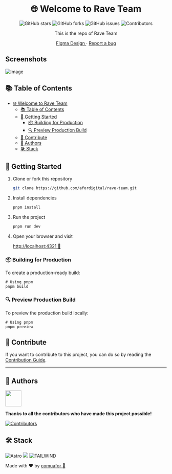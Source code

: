 <div align="center">

# 🌐 Welcome to Rave Team

![GitHub stars](https://img.shields.io/github/stars/afordigital/rave-team?style=social)
![GitHub forks](https://img.shields.io/github/forks/afordigital/rave-team?style=social)
![GitHub issues](https://img.shields.io/github/issues/afordigital/rave-team)
![Contributors](https://img.shields.io/github/contributors/afordigital/rave-team)

This is the repo of Rave Team

[Figma Design
](https://www.figma.com/design/76mKJzTw9uRNR9hR5GfIdc/Space-Diva-Web?node-id=0-1&t=Pk5pBRNuSguPh3nQ-1) · [Report a bug](https://github.com/afordigital/rave-team/issues)

</div>

## Screenshots

![image](https://i.imgur.com/laDwask.png)

## 📚 Table of Contents

- [🌐 Welcome to Rave Team](#-welcome-to-rave-team)
  - [📚 Table of Contents](#-table-of-contents)
  - [🚀 Getting Started](#-getting-started)
    - [📦 Building for Production](#-building-for-production)
    - [🔍 Preview Production Build](#-preview-production-build)
  - [🤝 Contribute](#-contribute)
  - [👥 Authors](#-authors)
  - [🛠️ Stack](#️-stack)

## 🚀 Getting Started

1. Clone or fork this repository

   ```sh
   git clone https://github.com/afordigital/rave-team.git
   ```

2. Install dependencies

   ```bash
   pnpm install
   ```

3. Run the project
   ```bash
   pnpm run dev
   ```
4. Open your browser and visit

   [http://localhost:4321 🌺](http://localhost:4321)

### 📦 Building for Production

To create a production-ready build:

```shellscript
# Using pnpm
pnpm build
```

### 🔍 Preview Production Build

To preview the production build locally:

```shellscript
# Using pnpm
pnpm preview
```

## 🤝 Contribute

If you want to contribute to this project, you can do so by reading the [Contribution Guide](./CONTRIBUTING.md).

---

## 👥 Authors

<a href="https://github.com/afordigital">
   <img width="50px" src="https://avatars.githubusercontent.com/u/43246362?v=4" />
</a>

**Thanks to all the contributors who have made this project possible!**

[![Contributors](https://contrib.rocks/image?repo=afordigital/rave-team)](https://github.com/afordigital/rave-team/graphs/contributors)

## 🛠️ Stack

![Astro](https://img.shields.io/badge/Astro-ff5d01?style=for-the-badge&logo=astro&logoColor=ff5d0100&labelColor=191919) <img src= "https://img.shields.io/badge/typescript-%23007ACC.svg?style=for-the-badge&logo=typescript&logoColor=white"> ![TAILWIND](https://img.shields.io/badge/Tailwind_CSS-grey?style=for-the-badge&logo=tailwind-css&logoColor=38B2AC)

Made with ❤️ by [comuafor 🐀](https://discord.com/invite/comuafor)
